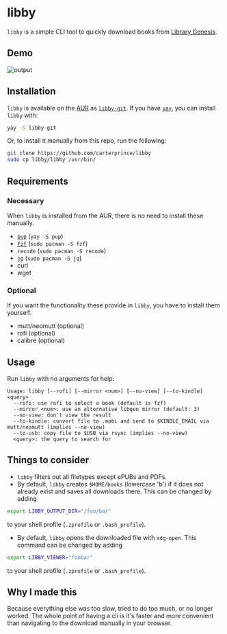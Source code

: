 # libby

`libby` is a simple CLI tool to quickly download books from [Library Genesis](https://libgen.is/).

## Demo

![output](https://user-images.githubusercontent.com/11081492/180638963-17bc20ca-e25e-47cc-8839-dd826be2eeef.gif)

## Installation

`libby` is available on the [AUR](https://aur.archlinux.org/) as [`libby-git`](https://aur.archlinux.org/packages/libby-git). If you have [`yay`](https://github.com/Jguer/yay), you can install `libby` with:

```sh
yay -S libby-git
```

Or, to install it manually from this repo, run the following:

```bash
git clone https://github.com/carterprince/libby
sudo cp libby/libby /usr/bin/
```

## Requirements

### Necessary

When `libby` is installed from the AUR, there is no need to install these manually.

- [`pup`](https://github.com/ericchiang/pup) (`yay -S pup`)
- [`fzf`](https://github.com/junegunn/fzf) (`sudo pacman -S fzf`)
- `recode` (`sudo pacman -S recode`)
- [`jq`](https://github.com/stedolan/jq) (`sudo pacman -S jq`)
- curl
- wget

### Optional

If you want the functionality these provide in `libby`, you have to install them yourself.

- mutt/neomutt (optional)
- rofi (optional)
- calibre (optional)

## Usage

Run `libby` with no arguments for help:

```
Usage: libby [--rofi] [--mirror <num>] [--no-view] [--to-kindle] <query>
  --rofi: use rofi to select a book (default is fzf)
  --mirror <num>: use an alternative libgen mirror (default: 3)
  --no-view: don't view the result
  --to-kindle: convert file to .mobi and send to $KINDLE_EMAIL via mutt/neomutt (implies --no-view)
  --to-usb: copy file to $USB via rsync (implies --no-view)
  <query>: the query to search for
```

## Things to consider

- `libby` filters out all filetypes except ePUBs and PDFs.
- By default, `libby` creates `$HOME/books` (lowercase 'b') if it does not already exist and saves all downloads there. This can be changed by adding
```zsh
export LIBBY_OUTPUT_DIR="/foo/bar"
```
to your shell profile (`.zprofile` or `.bash_profile`).

- By default, `libby` opens the downloaded file with `xdg-open`. This command can be changed by adding
```zsh
export LIBBY_VIEWER="foobar"
```
to your shell profile (`.zprofile` or `.bash_profile`).

## Why I made this

Because everything else was too slow, tried to do too much, or no longer worked. The whole point of having a cli is it's faster and more convenient than navigating to the download manually in your browser.

